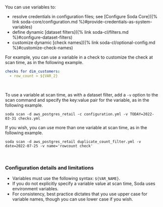 You can use variables to:
* resolve credentials in configuration files; see [Configure Soda Core]({% link soda-core/configuration.md %}#provide-credentials-as-system-variables)
* define dynamic [dataset filters]({% link soda-cl/filters.md %}#configure-dataset-filters)
* customize dynamic [check names]({% link soda-cl/optional-config.md %}#customize-check-names)

For example, you can use a variable in a check to customize the check at scan time, as in the following example.
```yaml
checks for dim_customers:
  - row_count > ${VAR_2}
```

<br />

To use a variable at scan time, as with a dataset filter, add a `-v` option to the scan command and specify the key:value pair for the variable, as in the following example.
```shell
soda scan -d aws_postgres_retail -c configuration.yml -v TODAY=2022-03-31 checks.yml
```

If you wish, you can use more than one variable at scan time, as in the following example.

```shell
soda scan -d aws_postgres_retail duplicate_count_filter.yml -v date=2022-07-25 -v name='rowcount check'
```

<br />

###  Configuration details and limitations
* Variables must use the following syntax: `${VAR_NAME}`.
* If you do not explicitly specify a variable value at scan time, Soda uses environment variables.
* For consistency, best practice dictates that you use upper case for variable names, though you can use lower case if you wish.
